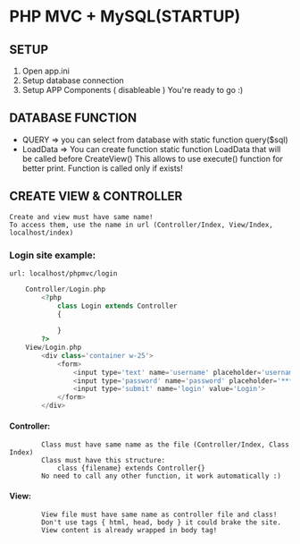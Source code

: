 # PHP MVC + MySQL(STARTUP)

## SETUP
1) Open app.ini 
2) Setup database connection  
3) Setup APP Components ( disableable )
You're ready to go :)

## DATABASE FUNCTION
- QUERY => you can select from database with static function query($sql)
- LoadData => You can create function static function LoadData that will be called before CreateView()
              This allows to use execute() function for better print. Function is called only if exists!

## CREATE VIEW & CONTROLLER
    Create and view must have same name!
    To access them, use the name in url (Controller/Index, View/Index, localhost/index)

###     Login site example:

    url: localhost/phpmvc/login

```php
    Controller/Login.php
        <?php
            class Login extends Controller
            {
               
            }
        ?>
    View/Login.php
        <div class='container w-25'>
            <form>
                <input type='text' name='username' placeholder='username'>
                <input type='password' name='password' placeholder='*******'>
                <input type='submit' name='login' value='Login'>
            </form>
        </div>
```
        

####    Controller:
            Class must have same name as the file (Controller/Index, Class Index)
            Class must have this structure:
                class {filename} extends Controller{}
            No need to call any other function, it work automatically :)

####    View:
            View file must have same name as controller file and class!
            Don't use tags { html, head, body } it could brake the site.
            View content is already wrapped in body tag! 
        
